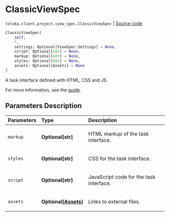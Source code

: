 # ClassicViewSpec
`toloka.client.project.view_spec.ClassicViewSpec` | [Source code](https://github.com/Toloka/toloka-kit/blob/v1.2.0/src/client/project/view_spec.py#L72)

```python
ClassicViewSpec(
    self,
    *,
    settings: Optional[ViewSpec.Settings] = None,
    script: Optional[str] = None,
    markup: Optional[str] = None,
    styles: Optional[str] = None,
    assets: Optional[Assets] = None
)
```

A task interface defined with HTML, CSS and JS.


For more information, see the [guide](https://toloka.ai/docs/guide/spec).

## Parameters Description

| Parameters | Type | Description |
| :----------| :----| :-----------|
`markup`|**Optional\[str\]**|<p>HTML markup of the task interface.</p>
`styles`|**Optional\[str\]**|<p>CSS for the task interface.</p>
`script`|**Optional\[str\]**|<p>JavaScript code for the task interface.</p>
`assets`|**Optional\[[Assets](toloka.client.project.view_spec.ClassicViewSpec.Assets.md)\]**|<p>Links to external files.</p>
